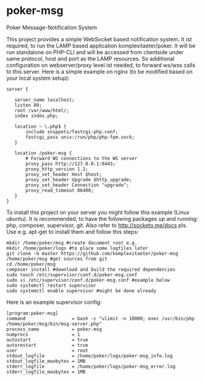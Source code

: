 # poker-msg
Poker Message-Notification System

This project provides a simple WebSocket based notification system. It ist required, to run the LAMP based application
komplexitaeter/poker. It will be run standalone on PHP-CLI and will be accessed from clientside under same protocol,
host and port as the LAMP resources. So additional configuration on webserver/proxy level ist needed, to forward ws/wss
calls to this server. Here is a simple example on nginx (to be modified based on your local system setup):

 ```
server {

    server_name localhost;
    listen 80;
    root /var/www/html/;
    index index.php;

    location ~ \.php$ {
        include snippets/fastcgi-php.conf;
        fastcgi_pass unix:/run/php/php-fpm.sock;
    }

    location /poker-msg {
        # Forward WS connections to the WS server
        proxy_pass http://127.0.0.1:8443;
        proxy_http_version 1.1;
        proxy_set_header Host $host;
        proxy_set_header Upgrade $http_upgrade;
        proxy_set_header Connection "upgrade";
        proxy_read_timeout 86400;
    }
}
 ```

To install this project on your server you might follow this example (Linux ubuntu). It is recommended, to have the following
packages up and running: php, composer, supervisor, git. Also refer to http://socketo.me/docs pls. Use e.g. apt-get to install them and follow this steps:

 ```
 mkdir /home/poker/msg #create document root e.g.
 mkdir /home/poker/logs #to place some logfiles later
 git clone -b master https://github.com/komplexitaeter/poker-msg /home/poker/msg #get sources from git
 cd /home/poker/msg
 composer install #download and build the required dependencies
 sudo touch /etc/supervisor/conf.d/poker-msg.conf
 sudo vi /etc/supervisor/conf.d/poker-msg.conf #example below
 sudo systemctl restart supervisor 
 sudo systemctl enable supervisor #might be done already
 ```

Here is an example supervisor config:
 ```
 [program:poker-msg]
command                 = bash -c "ulimit -n 10000; exec /usr/bin/php /home/poker/msg/bin/msg-server.php"
process_name            = poker-msg
numprocs                = 1
autostart               = true
autorestart             = true
user                    = root
stdout_logfile          = /home/poker/logs/poker-msg_info.log
stdout_logfile_maxbytes = 1MB
stderr_logfile          = /home/poker/logs/poker-msg_error.log
stderr_logfile_maxbytes = 1MB
 ```
